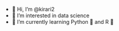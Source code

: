 - 👋 Hi, I’m @kirari2
- 👀 I’m interested in data science
- 🌱 I’m currently learning Python 🐍 and R 🔵 

<!---
kirari2/kirari2 is a ✨ special ✨ repository because its `README.md` (this file) appears on your GitHub profile.
You can click the Preview link to take a look at your changes.
--->
